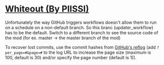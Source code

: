 # [Whiteout (By PIISSI)](https://github.com/PIISSI/Whiteout)

Unfortunately the way GitHub triggers workflows doesn't allow them to run on a schedule on a non-default branch. So this branc (updater_workflow) has to be the default. Switch to a different branch to see the source code of the mod (for ex. master -> the master branch of the mod)

To recover lost commits, use the commit hashes from [GitHub's reflog](https://api.github.com/repos/KtaneModules/Whiteout-PIISSI/events) (add `?per_page=#&page=#` to the log URL to increase the page size (maximum is 100, default is 30) and/or specify the page number (default is 1)).
